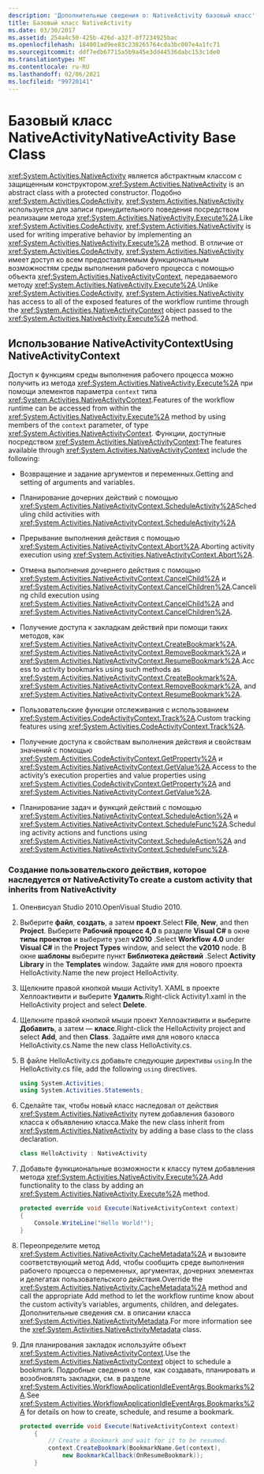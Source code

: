 ```yaml
---
description: 'Дополнительные сведения о: NativeActivity базовый класс'
title: Базовый класс NativeActivity
ms.date: 03/30/2017
ms.assetid: 254a4c50-425b-426d-a32f-0f7234925bac
ms.openlocfilehash: 184001ad9ee83c238265764cda3bc007e4a1fc71
ms.sourcegitcommit: ddf7edb67715a5b9a45e3dd44536dabc153c1de0
ms.translationtype: MT
ms.contentlocale: ru-RU
ms.lasthandoff: 02/06/2021
ms.locfileid: "99720141"
---
```

# <a name="nativeactivity-base-class"></a><span data-ttu-id="dfad0-103">Базовый класс NativeActivity</span><span class="sxs-lookup"><span data-stu-id="dfad0-103">NativeActivity Base Class</span></span>

<span data-ttu-id="dfad0-104"><xref:System.Activities.NativeActivity> является абстрактным классом с защищенным конструктором.</span><span class="sxs-lookup"><span data-stu-id="dfad0-104"><xref:System.Activities.NativeActivity> is an abstract class with a protected constructor.</span></span> <span data-ttu-id="dfad0-105">Подобно <xref:System.Activities.CodeActivity>, <xref:System.Activities.NativeActivity> используется для записи принудительного поведения посредством реализации метода <xref:System.Activities.NativeActivity.Execute%2A>.</span><span class="sxs-lookup"><span data-stu-id="dfad0-105">Like <xref:System.Activities.CodeActivity>, <xref:System.Activities.NativeActivity> is used for writing imperative behavior by implementing an <xref:System.Activities.NativeActivity.Execute%2A> method.</span></span> <span data-ttu-id="dfad0-106">В отличие от <xref:System.Activities.CodeActivity>, <xref:System.Activities.NativeActivity> имеет доступ ко всем предоставляемым функциональным возможностям среды выполнения рабочего процесса с помощью объекта <xref:System.Activities.NativeActivityContext>, передаваемого методу <xref:System.Activities.NativeActivity.Execute%2A>.</span><span class="sxs-lookup"><span data-stu-id="dfad0-106">Unlike <xref:System.Activities.CodeActivity>, <xref:System.Activities.NativeActivity> has access to all of the exposed features of the workflow runtime through the <xref:System.Activities.NativeActivityContext> object passed to the <xref:System.Activities.NativeActivity.Execute%2A> method.</span></span>

## <a name="using-nativeactivitycontext"></a><span data-ttu-id="dfad0-107">Использование NativeActivityContext</span><span class="sxs-lookup"><span data-stu-id="dfad0-107">Using NativeActivityContext</span></span>

 <span data-ttu-id="dfad0-108">Доступ к функциям среды выполнения рабочего процесса можно получить из метода <xref:System.Activities.NativeActivity.Execute%2A> при помощи элементов параметра `context` типа <xref:System.Activities.NativeActivityContext>.</span><span class="sxs-lookup"><span data-stu-id="dfad0-108">Features of the workflow runtime can be accessed from within the <xref:System.Activities.NativeActivity.Execute%2A> method by using members of the `context` parameter, of type <xref:System.Activities.NativeActivityContext>.</span></span> <span data-ttu-id="dfad0-109">Функции, доступные посредством <xref:System.Activities.NativeActivityContext>:</span><span class="sxs-lookup"><span data-stu-id="dfad0-109">The features available through <xref:System.Activities.NativeActivityContext> include the following:</span></span>

- <span data-ttu-id="dfad0-110">Возвращение и задание аргументов и переменных.</span><span class="sxs-lookup"><span data-stu-id="dfad0-110">Getting and setting of arguments and variables.</span></span>

- <span data-ttu-id="dfad0-111">Планирование дочерних действий с помощью <xref:System.Activities.NativeActivityContext.ScheduleActivity%2A></span><span class="sxs-lookup"><span data-stu-id="dfad0-111">Scheduling child activities with <xref:System.Activities.NativeActivityContext.ScheduleActivity%2A></span></span>

- <span data-ttu-id="dfad0-112">Прерывание выполнения действия с помощью <xref:System.Activities.NativeActivityContext.Abort%2A>.</span><span class="sxs-lookup"><span data-stu-id="dfad0-112">Aborting activity execution using <xref:System.Activities.NativeActivityContext.Abort%2A>.</span></span>

- <span data-ttu-id="dfad0-113">Отмена выполнения дочернего действия с помощью <xref:System.Activities.NativeActivityContext.CancelChild%2A> и <xref:System.Activities.NativeActivityContext.CancelChildren%2A>.</span><span class="sxs-lookup"><span data-stu-id="dfad0-113">Canceling child execution using <xref:System.Activities.NativeActivityContext.CancelChild%2A> and <xref:System.Activities.NativeActivityContext.CancelChildren%2A>.</span></span>

- <span data-ttu-id="dfad0-114">Получение доступа к закладкам действий при помощи таких методов, как <xref:System.Activities.NativeActivityContext.CreateBookmark%2A>, <xref:System.Activities.NativeActivityContext.RemoveBookmark%2A> и <xref:System.Activities.NativeActivityContext.ResumeBookmark%2A>.</span><span class="sxs-lookup"><span data-stu-id="dfad0-114">Access to activity bookmarks using such methods as <xref:System.Activities.NativeActivityContext.CreateBookmark%2A>, <xref:System.Activities.NativeActivityContext.RemoveBookmark%2A>, and <xref:System.Activities.NativeActivityContext.ResumeBookmark%2A>.</span></span>

- <span data-ttu-id="dfad0-115">Пользовательские функции отслеживания с использованием <xref:System.Activities.CodeActivityContext.Track%2A>.</span><span class="sxs-lookup"><span data-stu-id="dfad0-115">Custom tracking features using <xref:System.Activities.CodeActivityContext.Track%2A>.</span></span>

- <span data-ttu-id="dfad0-116">Получение доступа к свойствам выполнения действия и свойствам значений с помощью <xref:System.Activities.CodeActivityContext.GetProperty%2A> и <xref:System.Activities.NativeActivityContext.GetValue%2A>.</span><span class="sxs-lookup"><span data-stu-id="dfad0-116">Access to the activity’s execution properties and value properties using <xref:System.Activities.CodeActivityContext.GetProperty%2A> and <xref:System.Activities.NativeActivityContext.GetValue%2A>.</span></span>

- <span data-ttu-id="dfad0-117">Планирование задач и функций действий с помощью <xref:System.Activities.NativeActivityContext.ScheduleAction%2A> и <xref:System.Activities.NativeActivityContext.ScheduleFunc%2A>.</span><span class="sxs-lookup"><span data-stu-id="dfad0-117">Scheduling activity actions and functions using <xref:System.Activities.NativeActivityContext.ScheduleAction%2A> and <xref:System.Activities.NativeActivityContext.ScheduleFunc%2A>.</span></span>

### <a name="to-create-a-custom-activity-that-inherits-from-nativeactivity"></a><span data-ttu-id="dfad0-118">Создание пользовательского действия, которое наследуется от NativeActivity</span><span class="sxs-lookup"><span data-stu-id="dfad0-118">To create a custom activity that inherits from NativeActivity</span></span>

1. <span data-ttu-id="dfad0-119">Опенвисуал Studio 2010.</span><span class="sxs-lookup"><span data-stu-id="dfad0-119">OpenVisual Studio 2010.</span></span>

2. <span data-ttu-id="dfad0-120">Выберите **файл**, **создать**, а затем **проект**.</span><span class="sxs-lookup"><span data-stu-id="dfad0-120">Select **File**, **New**, and then **Project**.</span></span> <span data-ttu-id="dfad0-121">Выберите **Рабочий процесс 4,0** в разделе **Visual C#** в окне **типы проектов** и выберите узел **v2010** .</span><span class="sxs-lookup"><span data-stu-id="dfad0-121">Select **Workflow 4.0** under **Visual C#** in the **Project Types** window, and select the **v2010** node.</span></span> <span data-ttu-id="dfad0-122">В окне **шаблоны** выберите пункт **Библиотека действий** .</span><span class="sxs-lookup"><span data-stu-id="dfad0-122">Select **Activity Library** in the **Templates** window.</span></span> <span data-ttu-id="dfad0-123">Задайте имя для нового проекта HelloActivity.</span><span class="sxs-lookup"><span data-stu-id="dfad0-123">Name the new project HelloActivity.</span></span>

3. <span data-ttu-id="dfad0-124">Щелкните правой кнопкой мыши Activity1. XAML в проекте Хеллоактивити и выберите **Удалить**.</span><span class="sxs-lookup"><span data-stu-id="dfad0-124">Right-click Activity1.xaml in the HelloActivity project and select **Delete**.</span></span>

4. <span data-ttu-id="dfad0-125">Щелкните правой кнопкой мыши проект Хеллоактивити и выберите **Добавить**, а затем — **класс**.</span><span class="sxs-lookup"><span data-stu-id="dfad0-125">Right-click the HelloActivity project and select **Add**, and then **Class**.</span></span> <span data-ttu-id="dfad0-126">Задайте имя для нового класса HelloActivity.cs.</span><span class="sxs-lookup"><span data-stu-id="dfad0-126">Name the new class HelloActivity.cs.</span></span>

5. <span data-ttu-id="dfad0-127">В файле HelloActivity.cs добавьте следующие директивы `using`.</span><span class="sxs-lookup"><span data-stu-id="dfad0-127">In the HelloActivity.cs file, add the following `using` directives.</span></span>

    ```csharp
    using System.Activities;
    using System.Activities.Statements;
    ```

6. <span data-ttu-id="dfad0-128">Сделайте так, чтобы новый класс наследовал от действия <xref:System.Activities.NativeActivity> путем добавления базового класса к объявлению класса.</span><span class="sxs-lookup"><span data-stu-id="dfad0-128">Make the new class inherit from <xref:System.Activities.NativeActivity> by adding a base class to the class declaration.</span></span>

    ```csharp
    class HelloActivity : NativeActivity
    ```

7. <span data-ttu-id="dfad0-129">Добавьте функциональные возможности к классу путем добавления метода <xref:System.Activities.NativeActivity.Execute%2A>.</span><span class="sxs-lookup"><span data-stu-id="dfad0-129">Add functionality to the class by adding an <xref:System.Activities.NativeActivity.Execute%2A> method.</span></span>

    ```csharp
    protected override void Execute(NativeActivityContext context)
    {
        Console.WriteLine("Hello World!");
    }
    ```

8. <span data-ttu-id="dfad0-130">Переопределите метод <xref:System.Activities.NativeActivity.CacheMetadata%2A> и вызовите соответствующий метод Add, чтобы сообщить среде выполнения рабочего процесса о переменных, аргументах, дочерних элементах и делегатах пользовательского действия.</span><span class="sxs-lookup"><span data-stu-id="dfad0-130">Override the <xref:System.Activities.NativeActivity.CacheMetadata%2A> method and call the appropriate Add method to let the workflow runtime know about the custom activity’s variables, arguments, children, and delegates.</span></span> <span data-ttu-id="dfad0-131">Дополнительные сведения см. в описании класса <xref:System.Activities.NativeActivityMetadata>.</span><span class="sxs-lookup"><span data-stu-id="dfad0-131">For more information see the <xref:System.Activities.NativeActivityMetadata> class.</span></span>

9. <span data-ttu-id="dfad0-132">Для планирования закладок используйте объект <xref:System.Activities.NativeActivityContext>.</span><span class="sxs-lookup"><span data-stu-id="dfad0-132">Use the <xref:System.Activities.NativeActivityContext> object to schedule a bookmark.</span></span> <span data-ttu-id="dfad0-133">Подробные сведения о том, как создавать, планировать и возобновлять закладки, см. в разделе <xref:System.Activities.WorkflowApplicationIdleEventArgs.Bookmarks%2A>.</span><span class="sxs-lookup"><span data-stu-id="dfad0-133">See <xref:System.Activities.WorkflowApplicationIdleEventArgs.Bookmarks%2A> for details on how to create, schedule, and resume a bookmark.</span></span>

    ```csharp
    protected override void Execute(NativeActivityContext context)
        {
            // Create a Bookmark and wait for it to be resumed.
            context.CreateBookmark(BookmarkName.Get(context),
                new BookmarkCallback(OnResumeBookmark));
        }
    ```

